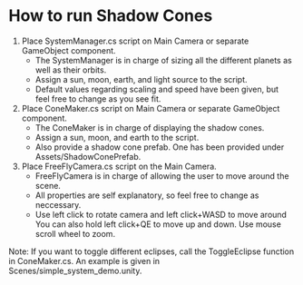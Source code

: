 # How to run Shadow Cones
1. Place SystemManager.cs script on Main Camera or separate GameObject component.
   - The SystemManager is in charge of sizing all the different planets as well as their orbits.
   - Assign a sun, moon, earth, and light source to the script.
   - Default values regarding scaling and speed have been given, but feel free to change as you see fit.
2. Place ConeMaker.cs script on Main Camera or separate GameObject component.
   - The ConeMaker is in charge of displaying the shadow cones. 
   - Assign a sun, moon, and earth to the script.
   - Also provide a shadow cone prefab. One has been provided under Assets/ShadowConePrefab.
3. Place FreeFlyCamera.cs script on the Main Camera.
   - FreeFlyCamera is in charge of allowing the user to move around the scene. 
   - All properties are self explanatory, so feel free to change as neccessary. 
   - Use left click to rotate camera and left click+WASD to move around You can also hold left click+QE to move up and down. Use mouse scroll wheel to zoom.

Note: If you want to toggle different eclipses, call the ToggleEclipse function in ConeMaker.cs. An example is given in Scenes/simple_system_demo.unity.